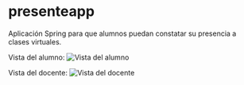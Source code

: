 # presenteapp
Aplicación Spring para que alumnos puedan constatar su presencia a clases virtuales.

Vista del alumno:
![Vista del alumno](https://i.imgur.com/S7MGaJM.png)

Vista del docente:
![Vista del docente](https://i.imgur.com/h0OSulI.png)
